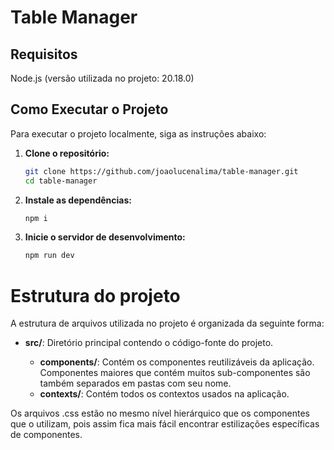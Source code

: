 # Table Manager

## Requisitos

Node.js (versão utilizada no projeto: 20.18.0)

## Como Executar o Projeto

Para executar o projeto localmente, siga as instruções abaixo:

1. **Clone o repositório:**

   ```bash
   git clone https://github.com/joaolucenalima/table-manager.git
   cd table-manager
   ```

2. **Instale as dependências:**

   ```bash
   npm i
   ```

3. **Inicie o servidor de desenvolvimento:**

   ```bash
   npm run dev
   ```

# Estrutura do projeto

A estrutura de arquivos utilizada no projeto é organizada da seguinte forma:

- **src/**: Diretório principal contendo o código-fonte do projeto.

  - **components/**: Contém os componentes reutilizáveis da aplicação. Componentes maiores que contém muitos sub-componentes são também separados em pastas com seu nome.
  - **contexts/**: Contém todos os contextos usados na aplicação.

Os arquivos .css estão no mesmo nível hierárquico que os componentes que o utilizam, pois assim fica mais fácil encontrar estilizações específicas de componentes.
